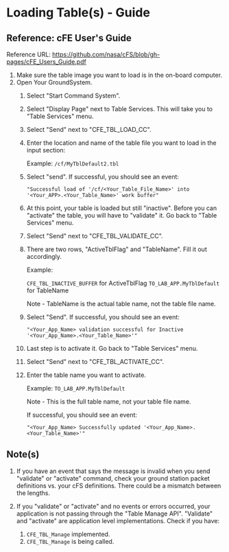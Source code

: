 # Loading Table(s) - Guide

## Reference: cFE User's Guide
Reference URL: https://github.com/nasa/cFS/blob/gh-pages/cFE_Users_Guide.pdf

1. Make sure the table image you want to load is in the on-board computer. 
1. Open Your GroundSystem. 
    1. Select "Start Command System".
    1. Select "Display Page" next to Table Services. This will take you to "Table Services" menu.
    1. Select "Send" next to "CFE_TBL_LOAD_CC". 
    1. Enter the location and name of the table file you want to load in the input section:
    
        Example: `/cf/MyTblDefault2.tbl`
    
    1. Select "send". If successful, you should see an event:
    
        `"Successful load of '/cf/<Your_Table_File_Name>' into '<Your_APP>.<Your_Table_Name>' work buffer"`

    1. At this point, your table is loaded but still "inactive". Before you can "activate" the table, you will have to "validate" it. Go back to "Table Services" menu.
    1. Select "Send" next to "CFE_TBL_VALIDATE_CC".
    1. There are two rows, "ActiveTblFlag" and "TableName". Fill it out accordingly.
    
        Example:
        
        `CFE_TBL_INACTIVE_BUFFER` for ActiveTblFlag
        `TO_LAB_APP.MyTblDefault` for TableName 
    
        Note - TableName is the actual table name, not the table file name. 
    1. Select "Send". If successful, you should see an event:
    
        `"<Your_App_Name> validation successful for Inactive '<Your_App_Name>.<Your_Table_Name>'"`

    1. Last step is to activate it. Go back to "Table Services" menu.
    1. Select "Send" next to "CFE_TBL_ACTIVATE_CC". 
    1. Enter the table name you want to activate.
    
        Example: `TO_LAB_APP.MyTblDefault`

        Note - This is the full table name, not your table file name. 
    
        If successful, you should see an event:
        
        `"<Your_App_Name> Successfully updated '<Your_App_Name>.<Your_Table_Name>'"`

## Note(s)

1. If you have an event that says the message is invalid when you send "validate" or "activate" command, check your ground station packet definitions vs. your cFS definitions. There could be a mismatch between the lengths.

1. If you "validate" or "activate" and no events or errors occurred, your application is not passing through the "Table Manage API". "Validate" and "activate" are application level implementations. Check if you have:
    1. `CFE_TBL_Manage` implemented.
    1. `CFE_TBL_Manage` is being called.